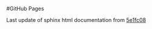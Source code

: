 #GitHub Pages

Last update of sphinx html documentation from [5e1fc08](https://github.com/SkandanC/sky130ph/tree/5e1fc08f6ce42f2e5604e2f5412db817d4e72072)
